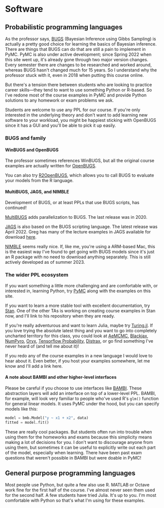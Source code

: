 # Software

## Probabilistic programming languages

As the professor says, [BUGS](https://www.mrc-bsu.cam.ac.uk/software/bugs/) (Bayesian Inference using Gibbs Sampling) is actually a pretty good choice for learning the basics of Bayesian inference. There are things that BUGS can do that are still a pain to implement in PyMC. PyMC is also under active development; since Spring 2022 when this site went up, it's already gone through two major version changes. Every semester there are changes to be researched and worked around, whereas BUGS hasn't changed much for 15 years. So I understand why the professor stuck with it, even in 2018 when putting this course online.

But there's a tension there between students who are looking to practice career skills—they tend to want to use something Python or R-based. So I've redone most of the course examples in PyMC and provide Python solutions to any homework or exam problems we ask.

Students are welcome to use any PPL for our course. If you're only interested in the underlying theory and don't want to add learning new software to your workload, you might be happiest sticking with OpenBUGS since it has a GUI and you'll be able to pick it up easily.

### BUGS and family

#### WinBUGS and OpenBUGS

The professor sometimes references WinBUGS, but all the original course examples are actually written for [OpenBUGS](https://www.mrc-bsu.cam.ac.uk/software/bugs/openbugs/).

You can also try [R2OpenBUGS](https://cran.r-project.org/web/packages/R2OpenBUGS/index.html), which allows you to call BUGS to evaluate your models from the R language.

#### MultiBUGS, JAGS, and NIMBLE

Development of BUGS, or at least PPLs that use BUGS scripts, has continued!

[MultiBUGS](https://www.multibugs.org/) adds parallelization to BUGS. The last release was in 2020.

[JAGS](https://mcmc-jags.sourceforge.io/) is also based on the BUGS scripting language. The latest release was April 2022. Greg has many of the lecture examples in JAGS available for download [here](https://www2.isye.gatech.edu/isye6420/Bank/rjags_final.zip).

[NIMBLE](https://r-nimble.org/) seems really nice. If, like me, you're using a ARM-based Mac, this is the easiest way I've found to get going with BUGS models since it's just an R package with no need to download anything separately. This is still actively developed as of summer 2023.

### The wider PPL ecosystem

If you want something a little more challenging and are comfortable with, or interested in, learning Python, try [PyMC](https://www.pymc.io/welcome.html) along with the examples on this site.

If you want to learn a more stable tool with excellent documentation, try [Stan](https://mc-stan.org/). One of the other TAs is working on creating course examples in Stan now, and I'll link to his repository when they are ready.

If you're really adventurous and want to learn Julia, maybe try [Turing.jl](https://github.com/TuringLang/Turing.jl). If you love trying the absolute latest thing and you want to go into completely uncharted territory for this class, you could look at [AeMCMC](https://github.com/aesara-devs/aemcmc), [Blackjax](https://blackjax-devs.github.io/blackjax/examples/quickstart.html#), [NumPyro](https://github.com/pyro-ppl/numpyro), [Oryx](https://github.com/jax-ml/oryx), [Tensorflow Probability](https://www.tensorflow.org/probability), [Distrax](https://github.com/deepmind/distrax), or go find something I've never heard of (and tell me about it)!

If you redo any of the course examples in a new language I would love to hear about it. Even better, if you host your examples somewhere, let me know and I'll add a link here.

#### A note about BAMBI and other higher-level interfaces

Please be careful if you choose to use interfaces like [BAMBI](https://github.com/bambinos/bambi). These abstraction layers will add an interface on top of a lower-level PPL. BAMBI, for example, will look very familiar to people who've used R's ```glm()``` function for general linear models. It uses PyMC under the hood, but you can specify models like this:

```python
model = bmb.Model("y ~ x1 + x2", data)
fitted = model.fit()
```

These are really cool packages. But students often run into trouble when using them for the homeworks and exams because this simplicity means making a lot of decisions for you. I don't want to discourage anyone from using them, but sometimes it can be useful to explicitly write out each part of the model, especially when learning. There have been past exam questions that weren't possible in BAMBI but were doable in PyMC!

## General purpose programming languages

Most people use Python, but quite a few also use R. MATLAB or Octave work fine for the first half of the course. I've almost never seen them used for the second half. A few students have tried Julia. It's up to you. I'm most comfortable with Python so that's what I'm using for these examples.